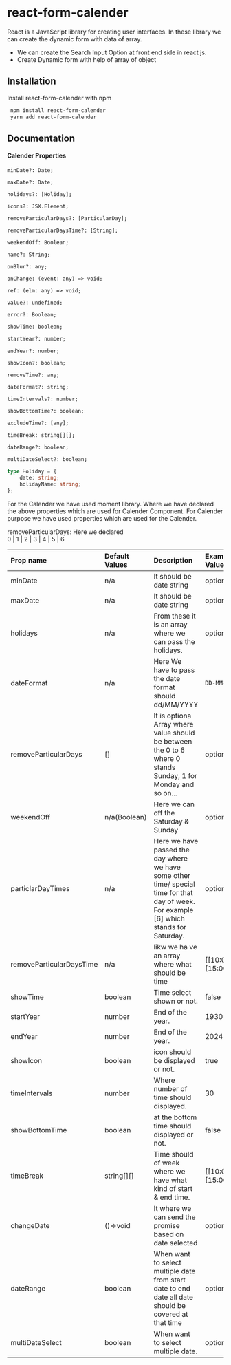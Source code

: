 ﻿# react-form-calender

React is a JavaScript library for creating user interfaces. In these library we can create the dynamic form with data of array.

- We can create the Search Input Option at front end side in react js.
- Create Dynamic form with help of array of object

## Installation

Install react-form-calender with npm

```bash
 npm install react-form-calender
 yarn add react-form-calender
```
    
## Documentation

#### Calender Properties

    minDate?: Date;

    maxDate?: Date;

    holidays?: [Holiday];

    icons?: JSX.Element;

    removeParticularDays?: [ParticularDay];

    removeParticularDaysTime?: [String];

    weekendOff: Boolean;

    name?: String;

    onBlur?: any;

    onChange: (event: any) => void;

    ref: (elm: any) => void;

    value?: undefined;

    error?: Boolean;

    showTime: boolean;

    startYear?: number;

    endYear?: number;

    showIcon?: boolean;

    removeTime?: any;

    dateFormat?: string;

    timeIntervals?: number;

    showBottomTime?: boolean;

    excludeTime?: [any];

    timeBreak: string[][];
    
    dateRange?: boolean;
    
    multiDateSelect?: boolean;

```typescript
type Holiday = {
    date: string;
    holidayName: string;
};
```

For the Calender we have used moment library. Where we have declared the above properties which are used for Calender Component. For Calender purpose we have used properties which are used for the Calender.

removeParticularDays: Here we declared  
        0 | 1 | 2 | 3 | 4 | 5 | 6

        
| Prop name | Default Values     | Description                |Example Values
| :-------- | :------- | :------------------------- | :------- 
| minDate | n/a | It should be date string |optional
| maxDate | n/a | It should be date string |optional
|holidays|n/a|From these it is an array where we can pass the holidays.|optional
|dateFormat|n/a|Here We have to pass the date format should dd/MM/YYYY|`DD-MM-YYYY`|
|removeParticularDays|[]|It is optiona Array where value should be between the 0 to 6 where 0 stands Sunday, 1 for Monday and so on...|optional
|weekendOff|n/a(Boolean)|Here we can off the Saturday & Sunday| optional
particlarDayTimes|n/a|Here we have passed the day where we have some other time/ special time for that day of week. For example [6] which stands for Saturday.|optional
removeParticularDaysTime|n/a|likw we ha ve an array where what should be time| [[10:00,13:00],[15:00,18:00]]
|showTime|boolean|Time select shown or not.|false
|startYear|number|End of the year.|1930
|endYear|number|End of the year.|2024
|showIcon|boolean|icon should be displayed or not.|true|
|timeIntervals|number|Where number of time should displayed.|30
|showBottomTime|boolean|at the bottom time should displayed or not.|false|
|timeBreak|string[][]|Time should of week where we have what kind of start & end time.|[[10:00,13:00][15:00,20:00]]
|changeDate|()=>void|It where we can send the promise based on date selected|optional|
|dateRange|boolean|When want to select multiple date from start date to end date all date should be covered at that time|optional|
|multiDateSelect|boolean|When want to select multiple date.|optional|

  
